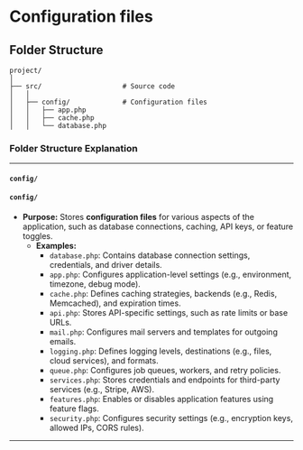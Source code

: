 # Configuration files

## Folder Structure

```
project/
│
├── src/                    # Source code
│   │
│   ├── config/             # Configuration files
│   │   ├── app.php
│   │   ├── cache.php
│   │   └── database.php
```


### **Folder Structure Explanation**

* * *

#### **`config/`**

#### **`config/`**

- **Purpose:** Stores **configuration files** for various aspects of the application, such as database connections, caching, API keys, or feature toggles.
    - **Examples:**
        - `database.php`: Contains database connection settings, credentials, and driver details.
        - `app.php`: Configures application-level settings (e.g., environment, timezone, debug mode).
        - `cache.php`: Defines caching strategies, backends (e.g., Redis, Memcached), and expiration times.
        - `api.php`: Stores API-specific settings, such as rate limits or base URLs.
        - `mail.php`: Configures mail servers and templates for outgoing emails.
        - `logging.php`: Defines logging levels, destinations (e.g., files, cloud services), and formats.
        - `queue.php`: Configures job queues, workers, and retry policies.
        - `services.php`: Stores credentials and endpoints for third-party services (e.g., Stripe, AWS).
        - `features.php`: Enables or disables application features using feature flags.
        - `security.php`: Configures security settings (e.g., encryption keys, allowed IPs, CORS rules).

* * *
